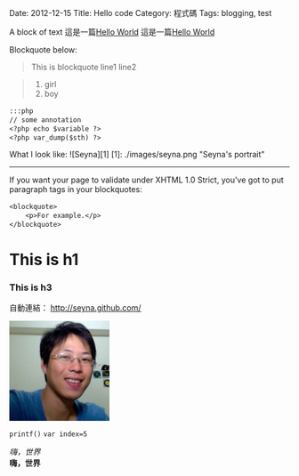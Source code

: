 Date: 2012-12-15
Title: Hello code
Category: 程式碼
Tags: blogging, test

A block of text
這是一篇[Hello World](http://seyna.github.com/2012/12/hello-world.html)
這是一篇[Hello World](|filename|/posts/2012/12/hello-world.md)

Blockquote below:
> This is blockquote line1
line2

> 1. girl
> 2. boy

    :::php
    // some annotation
    <?php echo $variable ?>
    <?php var_dump($sth) ?>

What I look like:
![Seyna][1]
[1]: ./images/seyna.png "Seyna's portrait"

***

If you want your page to validate under XHTML 1.0 Strict,
you've got to put paragraph tags in your blockquotes:

    <blockquote>
        <p>For example.</p>
    </blockquote>

# This is h1
### This is h3

自動連結：
<http://seyna.github.com/>

<img src="./images/seyna.png" width="180px" align="middle" />

`printf()`
`var index=5`

*嗨，世界*<br>
**嗨，世界**
